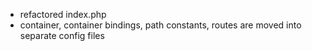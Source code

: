 - refactored index.php
- container, container bindings, path constants, routes are moved into separate config files